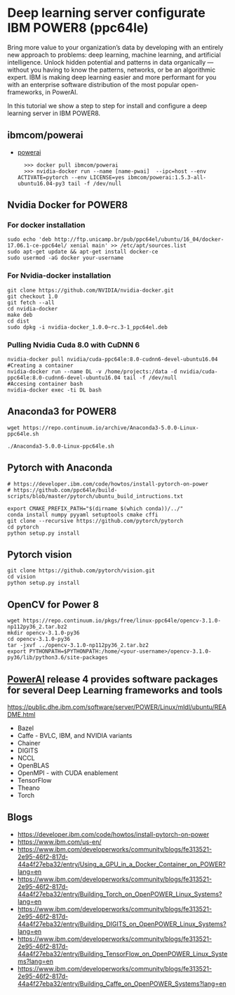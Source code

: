 # Deep learning server configurate IBM POWER8 (ppc64le)

Bring more value to your organization’s data by developing with an entirely new approach to problems: deep learning, machine learning, and artificial intelligence. Unlock hidden potential and patterns in data organically — without you having to know the patterns, networks, or be an algorithmic expert. IBM is making deep learning easier and more performant for you with an enterprise software distribution of the most popular open-frameworks, in PowerAI.

In this tutorial we show a step to step for install and configure a deep learning server in IBM POWER8.

## ibmcom/powerai
- [powerai](https://hub.docker.com/r/ibmcom/powerai/)

        >>> docker pull ibmcom/powerai
        >>> nvidia-docker run --name [name-pwai]  --ipc=host --env ACTIVATE=pytorch --env LICENSE=yes ibmcom/powerai:1.5.3-all-ubuntu16.04-py3 tail -f /dev/null


## Nvidia Docker for POWER8

### For docker installation

    sudo echo 'deb http://ftp.unicamp.br/pub/ppc64el/ubuntu/16_04/docker-17.06.1-ce-ppc64el/ xenial main' >> /etc/apt/sources.list
    sudo apt-get update && apt-get install docker-ce
    sudo usermod -aG docker your-username

### For Nvidia-docker installation

    git clone https://github.com/NVIDIA/nvidia-docker.git
    git checkout 1.0
    git fetch --all
    cd nvidia-docker
    make deb
    cd dist
    sudo dpkg -i nvidia-docker_1.0.0~rc.3-1_ppc64el.deb

### Pulling Nvidia Cuda 8.0 with CuDNN 6

    nvidia-docker pull nvidia/cuda-ppc64le:8.0-cudnn6-devel-ubuntu16.04
    #Creating a container
    nvidia-docker run --name DL -v /home/projects:/data -d nvidia/cuda-ppc64le:8.0-cudnn6-devel-ubuntu16.04 tail -f /dev/null
    #Accesing container bash
    nvidia-docker exec -ti DL bash

## Anaconda3 for POWER8

    wget https://repo.continuum.io/archive/Anaconda3-5.0.0-Linux-ppc64le.sh

    ./Anaconda3-5.0.0-Linux-ppc64le.sh

## Pytorch with Anaconda

    # https://developer.ibm.com/code/howtos/install-pytorch-on-power    
    # https://github.com/ppc64le/build-scripts/blob/master/pytorch/ubuntu_build_intructions.txt
    
    export CMAKE_PREFIX_PATH="$(dirname $(which conda))/../"
    conda install numpy pyyaml setuptools cmake cffi
    git clone --recursive https://github.com/pytorch/pytorch
    cd pytorch
    python setup.py install

## Pytorch vision

    git clone https://github.com/pytorch/vision.git    
    cd vision    
    python setup.py install

## OpenCV for Power 8

    wget https://repo.continuum.io/pkgs/free/linux-ppc64le/opencv-3.1.0-np112py36_2.tar.bz2
    mkdir opencv-3.1.0-py36
    cd opencv-3.1.0-py36
    tar -jxvf ../opencv-3.1.0-np112py36_2.tar.bz2
    export PYTHONPATH=$PYTHONPATH:/home/<your-username>/opencv-3.1.0-py36/lib/python3.6/site-packages


## [PowerAI](http://ibm.biz/poweraideveloper) release 4 provides software packages for several Deep Learning frameworks and tools

https://public.dhe.ibm.com/software/server/POWER/Linux/mldl/ubuntu/README.html


- Bazel
- Caffe - BVLC, IBM, and NVIDIA variants
- Chainer
- DIGITS
- NCCL
- OpenBLAS
- OpenMPI - with CUDA enablement
- TensorFlow
- Theano
- Torch


## Blogs 

- https://developer.ibm.com/code/howtos/install-pytorch-on-power
- https://www.ibm.com/us-en/
- https://www.ibm.com/developerworks/community/blogs/fe313521-2e95-46f2-817d-44a4f27eba32/entry/Using_a_GPU_in_a_Docker_Container_on_POWER?lang=en
- https://www.ibm.com/developerworks/community/blogs/fe313521-2e95-46f2-817d-44a4f27eba32/entry/Building_Torch_on_OpenPOWER_Linux_Systems?lang=en
- https://www.ibm.com/developerworks/community/blogs/fe313521-2e95-46f2-817d-44a4f27eba32/entry/Building_DIGITS_on_OpenPOWER_Linux_Systems?lang=en
- https://www.ibm.com/developerworks/community/blogs/fe313521-2e95-46f2-817d-44a4f27eba32/entry/Building_TensorFlow_on_OpenPOWER_Linux_Systems?lang=en
- https://www.ibm.com/developerworks/community/blogs/fe313521-2e95-46f2-817d-44a4f27eba32/entry/Building_Caffe_on_OpenPOWER_Systems?lang=en
